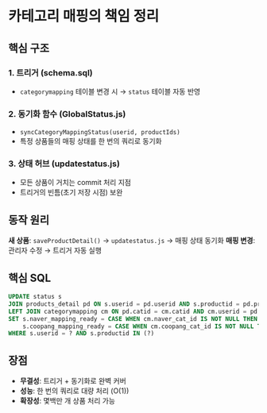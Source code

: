 # 카테고리 매핑의 책임 정리

## 핵심 구조

### 1. 트리거 (schema.sql)
- `categorymapping` 테이블 변경 시 → `status` 테이블 자동 반영

### 2. 동기화 함수 (GlobalStatus.js)
- `syncCategoryMappingStatus(userid, productIds)` 
- 특정 상품들의 매핑 상태를 한 번의 쿼리로 동기화

### 3. 상태 허브 (updatestatus.js)
- 모든 상품이 거치는 commit 처리 지점
- 트리거의 빈틈(초기 저장 시점) 보완

## 동작 원리

**새 상품**: `saveProductDetail()` → `updatestatus.js` → 매핑 상태 동기화
**매핑 변경**: 관리자 수정 → 트리거 자동 실행

## 핵심 SQL
```sql
UPDATE status s 
JOIN products_detail pd ON s.userid = pd.userid AND s.productid = pd.productid
LEFT JOIN categorymapping cm ON pd.catid = cm.catid AND cm.userid = pd.userid
SET s.naver_mapping_ready = CASE WHEN cm.naver_cat_id IS NOT NULL THEN TRUE ELSE FALSE END,
    s.coopang_mapping_ready = CASE WHEN cm.coopang_cat_id IS NOT NULL THEN TRUE ELSE FALSE END
WHERE s.userid = ? AND s.productid IN (?)
```

## 장점
- **무결성**: 트리거 + 동기화로 완벽 커버
- **성능**: 한 번의 쿼리로 대량 처리 (O(1))
- **확장성**: 몇백만 개 상품 처리 가능
